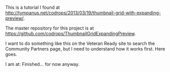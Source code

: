 This is a tutorial I found at http://tympanus.net/codrops/2013/03/19/thumbnail-grid-with-expanding-preview/.

The master repository for this project is at https://github.com/codrops/ThumbnailGridExpandingPreview.

I want to do something like this on the Veteran Ready site to search the Community Partners page,
but I need to understand how it works first. Here goes.

I am at: Finished... for now anyway.
